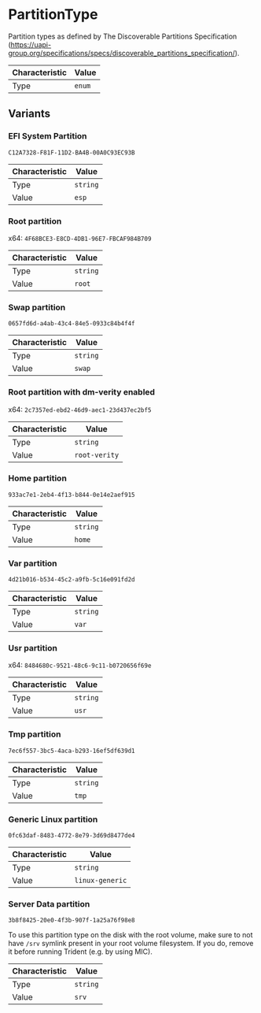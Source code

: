 <!-- THIS FILE IS AUTOMATICALLY GENERATED BY DOCBUILDER, DO NOT EDIT MANUALLY! -->

# PartitionType

Partition types as defined by The Discoverable Partitions Specification (https://uapi-group.org/specifications/specs/discoverable_partitions_specification/).

| Characteristic | Value  |
| -------------- | ------ |
| Type           | `enum` |

## Variants

### EFI System Partition

`C12A7328-F81F-11D2-BA4B-00A0C93EC93B`

| Characteristic | Value    |
| -------------- | -------- |
| Type           | `string` |
| Value          | `esp`    |

### Root partition

x64: `4F68BCE3-E8CD-4DB1-96E7-FBCAF984B709`

| Characteristic | Value    |
| -------------- | -------- |
| Type           | `string` |
| Value          | `root`   |

### Swap partition

`0657fd6d-a4ab-43c4-84e5-0933c84b4f4f`

| Characteristic | Value    |
| -------------- | -------- |
| Type           | `string` |
| Value          | `swap`   |

### Root partition with dm-verity enabled

x64: `2c7357ed-ebd2-46d9-aec1-23d437ec2bf5`

| Characteristic | Value         |
| -------------- | ------------- |
| Type           | `string`      |
| Value          | `root-verity` |

### Home partition

`933ac7e1-2eb4-4f13-b844-0e14e2aef915`

| Characteristic | Value    |
| -------------- | -------- |
| Type           | `string` |
| Value          | `home`   |

### Var partition

`4d21b016-b534-45c2-a9fb-5c16e091fd2d`

| Characteristic | Value    |
| -------------- | -------- |
| Type           | `string` |
| Value          | `var`    |

### Usr partition

x64: `8484680c-9521-48c6-9c11-b0720656f69e`

| Characteristic | Value    |
| -------------- | -------- |
| Type           | `string` |
| Value          | `usr`    |

### Tmp partition

`7ec6f557-3bc5-4aca-b293-16ef5df639d1`

| Characteristic | Value    |
| -------------- | -------- |
| Type           | `string` |
| Value          | `tmp`    |

### Generic Linux partition

`0fc63daf-8483-4772-8e79-3d69d8477de4`

| Characteristic | Value           |
| -------------- | --------------- |
| Type           | `string`        |
| Value          | `linux-generic` |

### Server Data partition

`3b8f8425-20e0-4f3b-907f-1a25a76f98e8`

To use this partition type on the disk with the root volume, make sure to not have `/srv` symlink present in your root volume filesystem. If you do, remove it before running Trident (e.g. by using MIC).

| Characteristic | Value    |
| -------------- | -------- |
| Type           | `string` |
| Value          | `srv`    |

